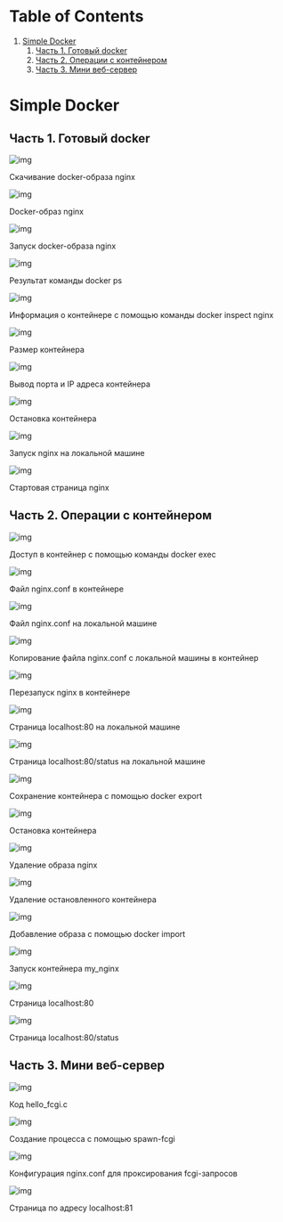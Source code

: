 
# Table of Contents

1.  [Simple Docker](#org53f3f14)
    1.  [Часть 1. Готовый docker](#org06b6a38)
    2.  [Часть 2. Операции с контейнером](#org2833c5b)
    3.  [Часть 3. Мини веб-сервер](#org7572688)


<a id="org53f3f14"></a>

# Simple Docker


<a id="org06b6a38"></a>

## Часть 1. Готовый docker

![img](./images/1_1.png)

Скачивание docker-образа nginx

![img](./images/1_2.png)

Docker-образ nginx

![img](./images/1_3.png)

Запуск docker-образа nginx

![img](./images/1_4.png)

Результат команды docker ps

![img](./images/1_5.png)

Информация о контейнере с помощью команды docker inspect nginx

![img](./images/1_6.png)

Размер контейнера

![img](./images/1_7.png)

Вывод порта и IP адреса контейнера

![img](./images/1_8.png)

Остановка контейнера

![img](./images/1_9.png)

Запуск nginx на локальной машине

![img](./images/1_10.png)

Стартовая страница nginx


<a id="org2833c5b"></a>

## Часть 2. Операции с контейнером

![img](./images/2_1.png)

Доступ в контейнер с помощью команды docker exec

![img](./images/2_2.png)

Файл nginx.conf в контейнере

![img](./images/2_3.png)

Файл nginx.conf на локальной машине

![img](./images/2_4.png)

Копирование файла nginx.conf с локальной машины в контейнер

![img](./images/2_5.png)

Перезапуск nginx в контейнере

![img](./images/2_6.png)

Страница localhost:80 на локальной машине

![img](./images/2_7.png)

Страница localhost:80/status на локальной машине

![img](./images/2_8.png)

Сохранение контейнера с помощью docker export

![img](./images/2_9.png)

Остановка контейнера

![img](./images/2_10.png)

Удаление образа nginx

![img](./images/2_11.png)

Удаление остановленного контейнера

![img](./images/2_12.png)

Добавление образа с помощью docker import

![img](./images/2_13.png)

Запуск контейнера my_nginx

![img](./images/2_14.png)

Страница localhost:80

![img](./images/2_15.png)

Страница localhost:80/status


<a id="org7572688"></a>

## Часть 3. Мини веб-сервер

![img](./images/3_1.png)

Код hello_fcgi.c

![img](./images/3_2.png)

Создание процесса с помощью spawn-fcgi

![img](./images/3_3.png)

Конфигурация nginx.conf для проксирования fcgi-запросов

![img](./images/3_4.png)

Страница по адресу localhost:81

